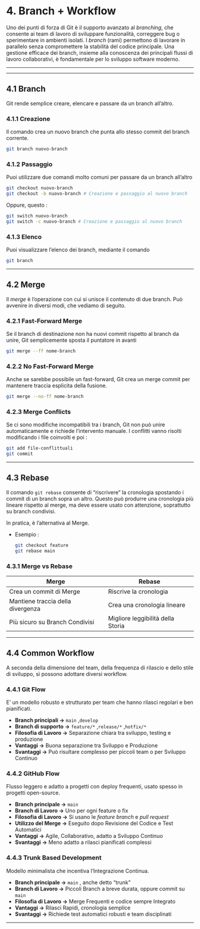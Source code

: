 # 4. Branch + Workflow

Uno dei punti di forza di Git è il supporto avanzato al *branching*, che consente ai team di lavoro di sviluppare funzionalità, correggere bug o sperimentare in ambienti isolati. I *branch* (rami) permettono di lavorare in parallelo senza compromettere la stabilità del codice principale. Una gestione efficace dei branch, insieme alla conoscenza dei principali flussi di lavoro collaborativi, è fondamentale per lo sviluppo software moderno.

---

---

## 4.1 Branch

Git rende semplice creare, elencare e passare da un branch all’altro. 

### 4.1.1 Creazione

Il comando crea un nuovo branch che punta allo stesso commit del branch corrente.

```bash
git branch nuovo-branch
```

### 4.1.2 Passaggio

Puoi utilizzare due comandi molto comuni per passare da un branch all’altro

```bash
git checkout nuovo-branch
git checkout -b nuovo-branch # Creazione e passaggio al nuovo branch 
```

Oppure, questo : 

```bash
git switch nuovo-branch
git switch -c nuovo-branch # Creazione e passaggio al nuovo branch
```

### 4.1.3 Elenco

Puoi visualizzare l’elenco dei branch, mediante il comando 

```bash
git branch
```

---

## 4.2 Merge

Il *merge* è l’operazione con cui si unisce il contenuto di due branch. Può avvenire in diversi modi, che vediamo di seguito.

### 4.2.1 Fast-Forward Merge

Se il branch di destinazione non ha nuovi commit rispetto al branch da unire, Git semplicemente sposta il puntatore in avanti 

```bash
git merge --ff nome-branch 
```

### 4.2.2 No Fast-Forward Merge

Anche se sarebbe possibile un fast-forward, Git crea un merge commit per mantenere traccia esplicita della fusione. 

```bash
git merge --no-ff nome-branch
```

### 4.2.3 Merge Conflicts

Se ci sono modifiche incompatibili tra i branch, Git non può unire automaticamente e richiede l’intervento manuale. I conflitti vanno risolti modificando i file coinvolti e poi : 

```bash
git add file-conflittuali 
git commit
```

---

## 4.3 Rebase

Il comando `git rebase` consente di “riscrivere” la cronologia spostando i commit di un branch sopra un altro. Questo può produrre una cronologia più lineare rispetto al merge, ma deve essere usato con attenzione, soprattutto su branch condivisi.

In pratica, è l’alternativa al Merge. 

- Esempio :
    
    ```bash
    git checkout feature
    git rebase main
    ```
    

### 4.3.1 Merge vs Rebase

| Merge | Rebase |
| --- | --- |
| Crea un commit di Merge | Riscrive la cronologia |
| Mantiene traccia della divergenza | Crea una cronologia lineare |
| Più sicuro su Branch Condivisi | Migliore leggibilità della Storia |

---

## 4.4 Common Workflow

A seconda della dimensione del team, della frequenza di rilascio e dello stile di sviluppo, si possono adottare diversi workflow.

### 4.4.1 Git Flow

E’ un modello robusto e strutturato per team che hanno rilasci regolari e ben pianificati. 

- **Branch principali →** `main` ,`develop`
- **Branch di supporto →** `feature/*` ,`release/*` ,`hotfix/*`
- **Filosofia di Lavoro →** Separazione chiara tra sviluppo, testing e produzione
- **Vantaggi →** Buona separazione tra Sviluppo e Produzione
- **Svantaggi →** Può risultare complesso per piccoli team o per Sviluppo Continuo

### 4.4.2 GitHub Flow

Flusso leggero e adatto a progetti con deploy frequenti, usato spesso in progetti open-source.

- **Branch principale →** `main`
- **Branch di Lavoro →** Uno per ogni feature o fix
- **Filosofia di Lavoro →** Si usano le *feature branch* e *pull request*
- **Utilizzo del Merge →** Eseguito dopo Revisione del Codice e Test Automatici
- **Vantaggi →** Agile, Collaborativo, adatto a Sviluppo Continuo
- **Svantaggi →** Meno adatto a rilasci pianificati complessi

### 4.4.3 Trunk Based Development

Modello minimalista che incentiva l’Integrazione Continua.

- **Branch principale →** `main` , anche detto “trunk”
- **Branch di Lavoro →** Piccoli Branch a breve durata, oppure commit su `main`
- **Filosofia di Lavoro →** Merge Frequenti e codice sempre Integrato
- **Vantaggi →** Rilasci Rapidi, cronologia semplice
- **Svantaggi →** Richiede test automatici robusti e team disciplinati

---